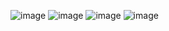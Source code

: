 ![image](https://github.com/user-attachments/assets/21c8e0e0-1cda-4cde-95d9-2befeba3be9a)
![image](https://github.com/user-attachments/assets/8df23e40-d89c-4cfe-ba78-e173b4048cbe)
![image](https://github.com/user-attachments/assets/70a620d6-87b0-48ae-b23f-5db94d875400)
![image](https://github.com/user-attachments/assets/c236314f-9b0a-40b5-969a-b4ff3cc54994)



